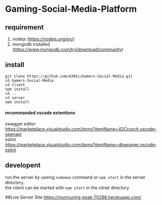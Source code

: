 # Gaming-Social-Media-Platform  

## requirement

1. nodejs (https://nodejs.org/en/)  
2. mongodb installed (https://www.mongodb.com/try/download/community)  

## install  
```   
git clone https://github.com/m365i/Gamers-Social-Media.git   
cd Gamers-Social-Media  
cd client  
npm install  
cd ..  
cd server  
npm install  
```  

#### recommanded vscode extentions 
swagger editor  
https://marketplace.visualstudio.com/items?itemName=42Crunch.vscode-openapi  
eslint  
https://marketplace.visualstudio.com/items?itemName=dbaeumer.vscode-eslint  

## developent  
run the server by useing `nodemon` command or `npm start` in the server directory.  
the client can be started with `npm start` in the clinet directory.  


##Live Server Site
 https://murmuring-peak-70288.herokuapp.com/
